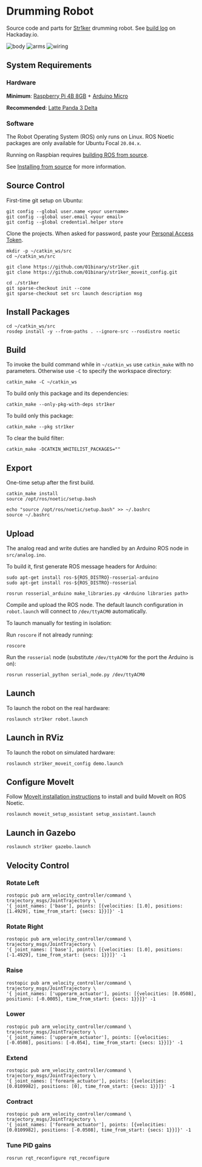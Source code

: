 # Drumming Robot

Source code and parts for [Str1ker](https://www.01binary.us/projects/drumming-robot/) drumming robot. See [build log](https://hackaday.io/project/171607-drumming-robot) on Hackaday.io.

![body](./doc/readme/body.png)
![arms](./doc/readme/arms.png)
![wiring](./doc/readme/wiring.jpeg)

## System Requirements

### Hardware

**Minimum**: [Raspberry Pi 4B 8GB](https://www.amazon.com/Raspberry-Pi-Computer-Suitable-Workstation/dp/B0899VXM8F) + [Arduino Micro](https://www.amazon.com/Arduino-Micro-Headers-A000053-Controller/dp/B00AFY2S56)

**Recommended**: [Latte Panda 3 Delta](https://www.amazon.com/LattePanda-Delta-864-Pocket-Sized-Computer/dp/B0BB7CY51B)

### Software

The Robot Operating System (ROS) only runs on Linux. ROS Noetic packages are only available for Ubuntu Focal `20.04.x`.

Running on Raspbian requires [building ROS from source](https://varhowto.com/install-ros-noetic-raspberry-pi-4/).

See [Installing from source](http://wiki.ros.org/noetic/Installation/Source) for more information.

## Source Control

First-time git setup on Ubuntu:

```
git config --global user.name <your username>
git config --global user.email <your email>
git config --global credential.helper store
```

Clone the projects. When asked for password, paste your [Personal Access Token](https://docs.github.com/en/authentication/keeping-your-account-and-data-secure/creating-a-personal-access-token).

```
mkdir -p ~/catkin_ws/src
cd ~/catkin_ws/src

git clone https://github.com/01binary/str1ker.git
git clone https://github.com/01binary/str1ker_moveit_config.git

cd ./str1ker
git sparse-checkout init --cone
git sparse-checkout set src launch description msg
```

## Install Packages

```
cd ~/catkin_ws/src
rosdep install -y --from-paths . --ignore-src --rosdistro noetic
```

## Build

To invoke the build command while in `~/catkin_ws` use `catkin_make` with no parameters. Otherwise use `-C` to specify the workspace directory:

```
catkin_make -C ~/catkin_ws
```

To build only this package and its dependencies:

```
catkin_make --only-pkg-with-deps str1ker
```

To build only this package:

```
catkin_make --pkg str1ker
```

To clear the build filter:

```
catkin_make -DCATKIN_WHITELIST_PACKAGES=""
```

## Export

One-time setup after the first build.

```
catkin_make install
source /opt/ros/noetic/setup.bash

echo "source /opt/ros/noetic/setup.bash" >> ~/.bashrc
source ~/.bashrc
```

## Upload

The analog read and write duties are handled by an Arduino ROS node in `src/analog.ino`.

To build it, first generate ROS message headers for Arduino:

```
sudo apt-get install ros-${ROS_DISTRO}-rosserial-arduino
sudo apt-get install ros-${ROS_DISTRO}-rosserial

rosrun rosserial_arduino make_libraries.py <Arduino libraries path>
```

Compile and upload the ROS node. The default launch configuration in `robot.launch` will connect to `/dev/ttyACM0` automatically.

To launch manually for testing in isolation:

Run `roscore` if not already running:

```
roscore
```

Run the `rosserial` node (substitute `/dev/ttyACM0` for the port the Arduino is on):

```
rosrun rosserial_python serial_node.py /dev/ttyACM0
```

## Launch

To launch the robot on the real hardware:

```
roslaunch str1ker robot.launch
```

## Launch in RViz

To launch the robot on simulated hardware:

```
roslaunch str1ker_moveit_config demo.launch
```

## Configure MoveIt

Follow [MoveIt installation instructions](https://ros-planning.github.io/moveit_tutorials/doc/getting_started/getting_started.html) to install and build MoveIt on ROS Noetic.

```
roslaunch moveit_setup_assistant setup_assistant.launch
```

## Launch in Gazebo

```
roslaunch str1ker gazebo.launch
```

## Velocity Control

### Rotate Left

```
rostopic pub arm_velocity_controller/command \
trajectory_msgs/JointTrajectory \
'{ joint_names: ['base'], points: [{velocities: [1.0], positions: [1.4929], time_from_start: {secs: 1}}]}' -1
```

### Rotate Right

```
rostopic pub arm_velocity_controller/command \
trajectory_msgs/JointTrajectory \
'{ joint_names: ['base'], points: [{velocities: [1.0], positions: [-1.4929], time_from_start: {secs: 1}}]}' -1
```

### Raise

```
rostopic pub arm_velocity_controller/command \
trajectory_msgs/JointTrajectory \
'{ joint_names: ['upperarm_actuator'], points: [{velocities: [0.0508], positions: [-0.0005], time_from_start: {secs: 1}}]}' -1
```

### Lower

```
rostopic pub arm_velocity_controller/command \
trajectory_msgs/JointTrajectory \
'{ joint_names: ['upperarm_actuator'], points: [{velocities: [-0.0508], positions: [-0.054], time_from_start: {secs: 1}}]}' -1
```

### Extend

```
rostopic pub arm_velocity_controller/command \
trajectory_msgs/JointTrajectory \
'{ joint_names: ['forearm_actuator'], points: [{velocities: [0.0109982], positions: [0], time_from_start: {secs: 1}}]}' -1
```

### Contract

```
rostopic pub arm_velocity_controller/command \
trajectory_msgs/JointTrajectory \
'{ joint_names: ['forearm_actuator'], points: [{velocities: [0.0109982], positions: [-0.0508], time_from_start: {secs: 1}}]}' -1
```

### Tune PID gains

```
rosrun rqt_reconfigure rqt_reconfigure
```
